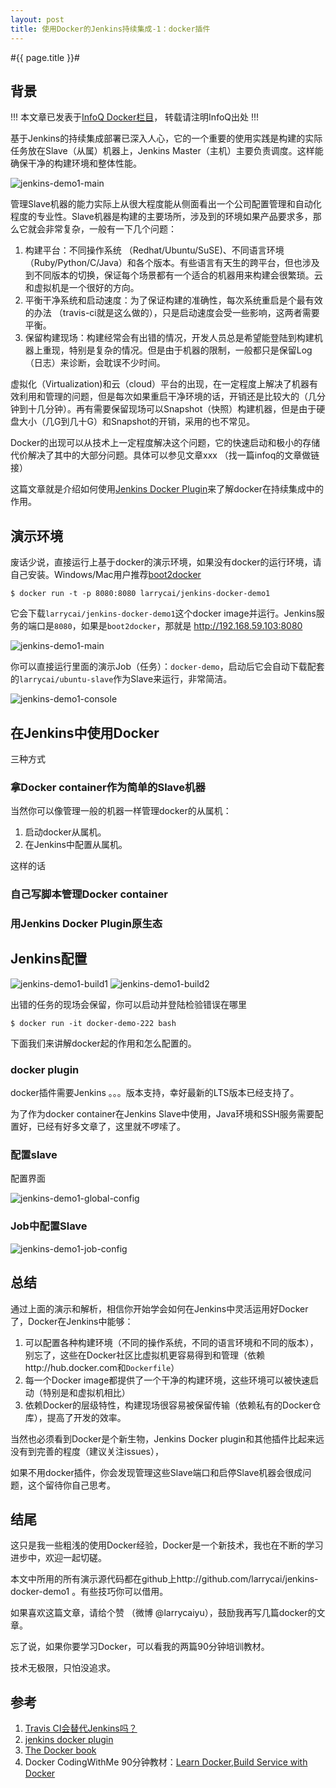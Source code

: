 ```yaml
---
layout: post
title: 使用Docker的Jenkins持续集成-1：docker插件
---
```

#{{ page.title }}#
## 背景 ##

!!! 本文章已发表于[InfoQ Docker栏目]()， 转载请注明InfoQ出处 !!!

基于Jenkins的持续集成部署已深入人心，它的一个重要的使用实践是构建的实际任务放在Slave（从属）机器上，Jenkins Master（主机）主要负责调度。这样能确保干净的构建环境和整体性能。

![jenkins-demo1-main](http://larrycaiyu.com/images/jenkins-demo1-main.png)

管理Slave机器的能力实际上从很大程度能从侧面看出一个公司配置管理和自动化程度的专业性。Slave机器是构建的主要场所，涉及到的环境如果产品要求多，那么它就会非常复杂，一般有一下几个问题：

1. 构建平台：不同操作系统 （Redhat/Ubuntu/SuSE)、不同语言环境（Ruby/Python/C/Java）和各个版本。有些语言有天生的跨平台，但也涉及到不同版本的切换，保证每个场景都有一个适合的机器用来构建会很繁琐。云和虚拟机是一个很好的方向。
2. 平衡干净系统和启动速度：为了保证构建的准确性，每次系统重启是个最有效的办法 （travis-ci就是这么做的），只是启动速度会受一些影响，这两者需要平衡。
3. 保留构建现场：构建经常会有出错的情况，开发人员总是希望能登陆到构建机器上重现，特别是复杂的情况。但是由于机器的限制，一般都只是保留Log（日志）来诊断，会耽误不少时间。

虚拟化（Virtualization)和云（cloud）平台的出现，在一定程度上解决了机器有效利用和管理的问题，但是每次如果重启干净环境的话，开销还是比较大的（几分钟到十几分钟）。再有需要保留现场可以Snapshot（快照）构建机器，但是由于硬盘大小（几G到几十G）和Snapshot的开销，采用的也不常见。

Docker的出现可以从技术上一定程度解决这个问题，它的快速启动和极小的存储代价解决了其中的大部分问题。具体可以参见文章xxx （找一篇infoq的文章做链接）

这篇文章就是介绍如何使用[Jenkins Docker Plugin]()来了解docker在持续集成中的作用。


## 演示环境 ##

废话少说，直接运行上基于docker的演示环境，如果没有docker的运行环境，请自己安装。Windows/Mac用户推荐[boot2docker](http://boot2docker.com)

    $ docker run -t -p 8080:8080 larrycai/jenkins-docker-demo1

它会下载`larrycai/jenkins-docker-demo1`这个docker image并运行。Jenkins服务的端口是`8080`，如果是`boot2docker`，那就是 http://192.168.59.103:8080

![jenkins-demo1-main](http://larrycaiyu.com/images/jenkins-demo1-main.png)

你可以直接运行里面的演示Job（任务）：`docker-demo`，启动后它会自动下载配套的`larrycai/ubuntu-slave`作为Slave来运行，非常简洁。

![jenkins-demo1-console](http://larrycaiyu.com/images/jenkins-demo1-console.png)

## 在Jenkins中使用Docker ##
三种方式

### 拿Docker container作为简单的Slave机器 ###
当然你可以像管理一般的机器一样管理docker的从属机：

1. 启动docker从属机。
2. 在Jenkins中配置从属机。

这样的话

### 自己写脚本管理Docker container ###

### 用Jenkins Docker Plugin原生态 ###

## Jenkins配置 ##

![jenkins-demo1-build1](http://larrycaiyu.com/images/jenkins-demo1-build1.png)
![jenkins-demo1-build2](http://larrycaiyu.com/images/jenkins-demo1-build2.png)

出错的任务的现场会保留，你可以启动并登陆检验错误在哪里

    $ docker run -it docker-demo-222 bash

下面我们来讲解docker起的作用和怎么配置的。

### docker plugin ###

docker插件需要Jenkins 。。。版本支持，幸好最新的LTS版本已经支持了。

为了作为docker container在Jenkins Slave中使用，Java环境和SSH服务需要配置好，已经有好多文章了，这里就不啰嗦了。

### 配置slave ###

配置界面

![jenkins-demo1-global-config](http://larrycaiyu.com/images/jenkins-demo1-global-config.png)

### Job中配置Slave ###

![jenkins-demo1-job-config](http://larrycaiyu.com/images/jenkins-demo1-job-config.png)

## 总结 ##

通过上面的演示和解析，相信你开始学会如何在Jenkins中灵活运用好Docker了，Docker在Jenkins中能够：

1. 可以配置各种构建环境（不同的操作系统，不同的语言环境和不同的版本），别忘了，这些在Docker社区比虚拟机更容易得到和管理（依赖http://hub.docker.com和`Dockerfile`）
2. 每一个Docker image都提供了一个干净的构建环境，这些环境可以被快速启动（特别是和虚拟机相比）
3. 依赖Docker的层级特性，构建现场很容易被保留传输（依赖私有的Docker仓库），提高了开发的效率。

当然也必须看到Docker是个新生物，Jenkins Docker plugin和其他插件比起来远没有到完善的程度（建议关注issues）， 

如果不用docker插件，你会发现管理这些Slave端口和启停Slave机器会很成问题，这个留待你自己思考。


## 结尾 ##

这只是我一些粗浅的使用Docker经验，Docker是一个新技术，我也在不断的学习进步中，欢迎一起切磋。

本文中所用的所有演示源代码都在github上http://github.com/larrycai/jenkins-docker-demo1 。有些技巧你可以借用。 

如果喜欢这篇文章，请给个赞 （微博 @larrycaiyu），鼓励我再写几篇docker的文章。

忘了说，如果你要学习Docker，可以看我的两篇90分钟培训教材。

技术无极限，只怕没追求。

## 参考 ##
1. [Travis CI会替代Jenkins吗？](http://larrycaiyu.com/2012/03/06/travis-ci-is-evolution.html)
2. [jenkins docker plugin](https://wiki.jenkins-ci.org/display/JENKINS/Docker+Plugin)
3. [The Docker book](http://www.dockerbook.com/) 
4. Docker CodingWithMe 90分钟教材：[Learn Docker](http://www.slideshare.net/larrycai/learn-docker-in-90-minutes),[Build Service with Docker](http://www.slideshare.net/larrycai/build-service-withdockerin90mins)
    
 
 